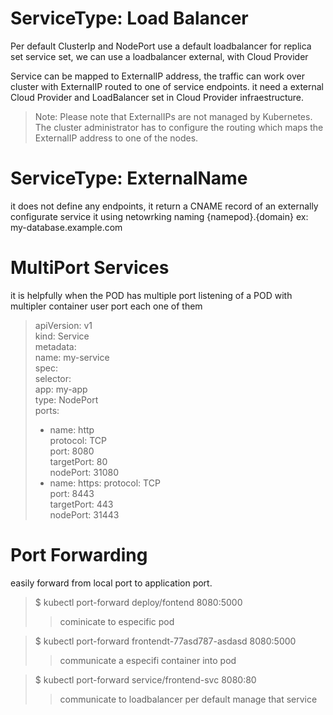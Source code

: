 # ServiceType: Load Balancer   

Per default ClusterIp and NodePort use a default loadbalancer for replica set service set, we can use a loadbalancer external, with Cloud Provider

Service can be mapped to ExternalIP address, the traffic can work over cluster with ExternalIP routed to one of service endpoints. it need a external Cloud Provider and LoadBalancer set in Cloud Provider infraestructure.

> Note: Please note that ExternalIPs are not managed by Kubernetes. The cluster administrator has to configure the routing which maps the ExternalIP address to one of the nodes.

# ServiceType: ExternalName

it does not define any endpoints, it return a CNAME record of an externally configurate service it using netowrking naming {namepod}.{domain} ex: my-database.example.com

# MultiPort Services

it is helpfully when the POD has multiple port listening of a POD with multipler container user port each one of them

> apiVersion: v1 \
> kind: Service \
> metadata: \
>  name: my-service \
> spec: \
>  selector: \
>   app: my-app \
>  type: NodePort \
>  ports: 
>  - name: http \
>    protocol: TCP \
>    port: 8080 \
>    targetPort: 80 \
>    nodePort: 31080 
>  - name: https:
>    protocol: TCP \
>    port: 8443 \
>    targetPort: 443 \
>    nodePort: 31443

# Port Forwarding

easily forward from local port to application port.

> $ kubectl port-forward deploy/fontend 8080:5000
>> cominicate to especific pod

> $ kubectl port-forward frontendt-77asd787-asdasd 8080:5000
>> communicate a especifi container into pod

> $ kubectl port-forward service/frontend-svc 8080:80
>> communicate to loadbalancer per default manage that service
